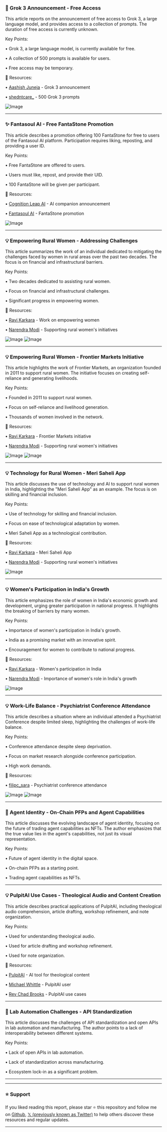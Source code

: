 ### 🚀 Grok 3 Announcement - Free Access

This article reports on the announcement of free access to Grok 3, a large language model, and provides access to a collection of prompts.  The duration of free access is currently unknown.

Key Points:

• Grok 3, a large language model, is currently available for free.

•  A collection of 500 prompts is available for users.

• Free access may be temporary.


🔗 Resources:

• [Aashish Juneja](https://x.com/aashishjuneja) - Grok 3 announcement

• [shedntcare_](https://x.com/shedntcare_) - 500 Grok 3 prompts

![Image](https://pbs.twimg.com/media/GlPZqfCa4AQZGvY?format=jpg&name=small)


---
### ✨ Fantasoul AI - Free FantaStone Promotion

This article describes a promotion offering 100 FantaStone for free to users of the Fantasoul AI platform.  Participation requires liking, reposting, and providing a user ID.

Key Points:

• Free FantaStone are offered to users.

• Users must like, repost, and provide their UID.

• 100 FantaStone will be given per participant.


🔗 Resources:

• [Cognition Leap AI](https://x.com/cognitionleapai) - AI companion announcement

• [Fantasoul AI](https://x.com/FantasoulAI) - FantaStone promotion

![Image](https://pbs.twimg.com/media/GlaqGxkasAAHQJ8?format=jpg&name=small)


---
### 💡 Empowering Rural Women - Addressing Challenges

This article summarizes the work of an individual dedicated to mitigating the challenges faced by women in rural areas over the past two decades.  The focus is on financial and infrastructural barriers.

Key Points:

• Two decades dedicated to assisting rural women.

• Focus on financial and infrastructural challenges.

•  Significant progress in empowering women.


🔗 Resources:

• [Ravi Karkara](https://x.com/ravikarkara) - Work on empowering women

• [Narendra Modi](https://x.com/narendramodi) - Supporting rural women's initiatives

![Image](https://pbs.twimg.com/media/Glfi7iCXEAAI8eK?format=jpg&name=small)
![Image](https://pbs.twimg.com/media/Glfi_i9WYAAqPd4?format=jpg&name=900x900)


---
### 💡 Empowering Rural Women - Frontier Markets Initiative

This article highlights the work of Frontier Markets, an organization founded in 2011 to support rural women. The initiative focuses on creating self-reliance and generating livelihoods.

Key Points:

• Founded in 2011 to support rural women.

• Focus on self-reliance and livelihood generation.

• Thousands of women involved in the network.


🔗 Resources:

• [Ravi Karkara](https://x.com/ravikarkara) - Frontier Markets initiative

• [Narendra Modi](https://x.com/narendramodi) - Supporting rural women's initiatives

![Image](https://pbs.twimg.com/media/GlfjMadXcAA2JUM?format=jpg&name=small)
![Image](https://pbs.twimg.com/media/GlfjnX5WIAAJaDW?format=jpg&name=small)



---
### 💡 Technology for Rural Women - Meri Saheli App

This article discusses the use of technology and AI to support rural women in India, highlighting the "Meri Saheli App" as an example.  The focus is on skilling and financial inclusion.

Key Points:

• Use of technology for skilling and financial inclusion.

•  Focus on ease of technological adaptation by women.

• Meri Saheli App as a technological contribution.


🔗 Resources:

• [Ravi Karkara](https://x.com/ravikarkara) - Meri Saheli App

• [Narendra Modi](https://x.com/narendramodi) - Supporting rural women's initiatives

![Image](https://pbs.twimg.com/media/GlfjxjAXMAANEe9?format=jpg&name=small)



---
### 💡 Women's Participation in India's Growth

This article emphasizes the role of women in India's economic growth and development, urging greater participation in national progress.  It highlights the breaking of barriers by many women.

Key Points:

• Importance of women's participation in India's growth.

• India as a promising market with an innovative spirit.

• Encouragement for women to contribute to national progress.


🔗 Resources:

• [Ravi Karkara](https://x.com/ravikarkara) - Women's participation in India

• [Narendra Modi](https://x.com/narendramodi) - Importance of women's role in India's growth

![Image](https://pbs.twimg.com/media/Glfjy4QXwAA9q7q?format=jpg&name=small)


---
### 💡 Work-Life Balance - Psychiatrist Conference Attendance

This article describes a situation where an individual attended a Psychiatrist Conference despite limited sleep, highlighting the challenges of work-life balance.

Key Points:

• Conference attendance despite sleep deprivation.

•  Focus on market research alongside conference participation.

•  High work demands.


🔗 Resources:

• [filipc_sara](https://x.com/filipc_sara) - Psychiatrist conference attendance

![Image](https://pbs.twimg.com/media/Gle8RqQbwAMzLqj?format=jpg&name=small)
![Image](https://pbs.twimg.com/media/Gle8RqObwAEWQdM?format=jpg&name=small)


---
### 🤖 Agent Identity - On-Chain PFPs and Agent Capabilities

This article discusses the evolving landscape of agent identity, focusing on the future of trading agent capabilities as NFTs.  The author emphasizes that the true value lies in the agent's capabilities, not just its visual representation.

Key Points:

• Future of agent identity in the digital space.

• On-chain PFPs as a starting point.

• Trading agent capabilities as NFTs.


---
### 💡 PulpitAI Use Cases - Theological Audio and Content Creation

This article describes practical applications of PulpitAI, including theological audio comprehension, article drafting, workshop refinement, and note organization.

Key Points:

• Used for understanding theological audio.

•  Used for article drafting and workshop refinement.

•  Used for note organization.


🔗 Resources:

• [PulpitAI](https://x.com/PulpitAI) - AI tool for theological content

• [Michael Whittle](https://x.com/michaelwhittle) - PulpitAI user

• [Rev Chad Brooks](https://x.com/revchadbrooks) - PulpitAI use cases


---
### 🤖 Lab Automation Challenges - API Standardization

This article discusses the challenges of API standardization and open APIs in lab automation and manufacturing. The author points to a lack of interoperability between different systems.

Key Points:

• Lack of open APIs in lab automation.

•  Lack of standardization across manufacturing.

•  Ecosystem lock-in as a significant problem.


---


---

### ⭐️ Support

If you liked reading this report, please star ⭐️ this repository and follow me on [Github](https://github.com/Drix10), [𝕏 (previously known as Twitter)](https://x.com/DRIX_10_) to help others discover these resources and regular updates.

---